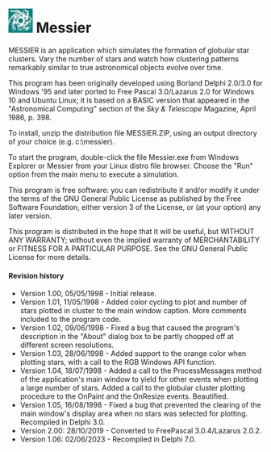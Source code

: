 # <img src="images\Messier.jpg" alt="Messier" style="zoom:150%;"/> Messier

MESSIER is an application which simulates the formation of globular star clusters. Vary the number of stars and watch how clustering patterns remarkably similar to true astronomical
objects evolve over time.

This program has been originally developed using Borland Delphi 2.0/3.0 for Windows '95 and later ported to Free Pascal 3.0/Lazarus 2.0 for Windows 10 and Ubuntu Linux; it is based on a BASIC version that appeared in the "Astronomical Computing" section of the _Sky & Telescope_ Magazine, April 1986, p. 398.

To install, unzip the distribution file MESSIER.ZIP, using an output directory of your choice (e.g. c:\messier). 

To start the program, double-click the file Messier.exe from Windows Explorer or Messier from your Linux distro file browser. Choose the "Run" option from the main menu to execute a simulation.

This program is free software: you can redistribute it and/or modify it under the terms of the GNU General Public License as published by the Free Software Foundation, either version 3 of the License, or (at your option) any later version.                                                                                                           

This program is distributed in the hope that it will be useful,        but WITHOUT ANY WARRANTY; without even the implied warranty of MERCHANTABILITY or FITNESS FOR A PARTICULAR PURPOSE.  See the GNU General Public License for more details.                           

#### Revision history

- Version 1.00, 05/05/1998 - Initial release.
- Version 1.01, 11/05/1998 - Added color cycling to plot and number of stars plotted in cluster to the main window caption. More comments included to the program code.
- Version 1.02, 09/06/1998 - Fixed a bug that caused the program's description in the "About" dialog box to be partly chopped off at different screen resolutions.
- Version 1.03, 28/06/1998 - Added support to the orange color when plotting stars, with a call to the RGB Windows API function.
- Version 1.04, 18/07/1998 - Added a call to the ProcessMessages method of the application's main window to yield for other events when plotting a large number of stars. Added a call to the globular cluster plotting                          procedure to the OnPaint and the OnResize                       events. Beautified.
- Version 1.05, 16/08/1998 - Fixed a bug that prevented the clearing of the main window's display area when no stars was selected for plotting. Recompiled in Delphi 3.0.
- Version 2.00: 28/10/2019 - Converted to FreePascal 3.0.4/Lazarus 2.0.2.  
- Version 1.06: 02/06/2023 - Recompiled in Delphi 7.0.
